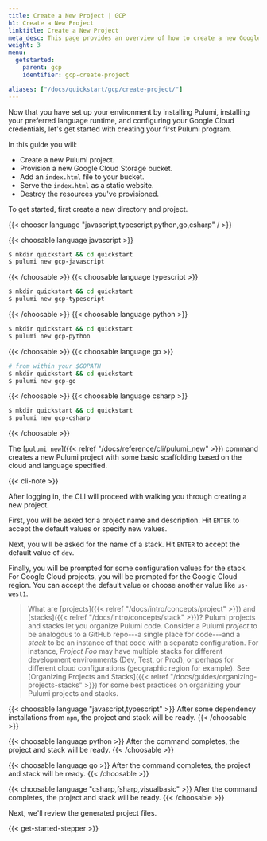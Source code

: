 ```yaml
---
title: Create a New Project | GCP
h1: Create a New Project
linktitle: Create a New Project
meta_desc: This page provides an overview of how to create a new Google Cloud + Pulumi project.
weight: 3
menu:
  getstarted:
    parent: gcp
    identifier: gcp-create-project

aliases: ["/docs/quickstart/gcp/create-project/"]
---
```


Now that you have set up your environment by installing Pulumi, installing your preferred language runtime, and configuring your Google Cloud credentials, let's get started with creating your first Pulumi program.

In this guide you will:

- Create a new Pulumi project.
- Provision a new Google Cloud Storage bucket.
- Add an `index.html` file to your bucket.
- Serve the `index.html` as a static website.
- Destroy the resources you've provisioned.

To get started, first create a new directory and project.

{{< chooser language "javascript,typescript,python,go,csharp" / >}}

{{< choosable language javascript >}}

```bash
$ mkdir quickstart && cd quickstart
$ pulumi new gcp-javascript
```

{{< /choosable >}}
{{< choosable language typescript >}}

```bash
$ mkdir quickstart && cd quickstart
$ pulumi new gcp-typescript
```

{{< /choosable >}}
{{< choosable language python >}}

```bash
$ mkdir quickstart && cd quickstart
$ pulumi new gcp-python
```

{{< /choosable >}}
{{< choosable language go >}}

```bash
# from within your $GOPATH
$ mkdir quickstart && cd quickstart
$ pulumi new gcp-go
```

{{< /choosable >}}
{{< choosable language csharp >}}

```bash
$ mkdir quickstart && cd quickstart
$ pulumi new gcp-csharp
```

{{< /choosable >}}

The [`pulumi new`]({{< relref "/docs/reference/cli/pulumi_new" >}}) command creates a new Pulumi project with some basic scaffolding based on the cloud and language specified.

{{< cli-note >}}

After logging in, the CLI will proceed with walking you through creating a new project.

First, you will be asked for a project name and description. Hit `ENTER` to accept the default values or specify new values.

Next, you will be asked for the name of a stack. Hit `ENTER` to accept the default value of `dev`.

Finally, you will be prompted for some configuration values for the stack. For Google Cloud projects, you will be prompted for the Google Cloud region. You can accept the default value or choose another value like `us-west1`.

> What are [projects]({{< relref "/docs/intro/concepts/project" >}}) and [stacks]({{< relref "/docs/intro/concepts/stack" >}})? Pulumi projects and stacks let you organize Pulumi code. Consider a Pulumi _project_ to be analogous to a GitHub repo---a single place for code---and a _stack_ to be an instance of that code with a separate configuration. For instance, _Project Foo_ may have multiple stacks for different development environments (Dev, Test, or Prod), or perhaps for different cloud configurations (geographic region for example). See [Organizing Projects and Stacks]({{< relref "/docs/guides/organizing-projects-stacks" >}}) for some best practices on organizing your Pulumi projects and stacks.

{{< choosable language "javascript,typescript" >}}
After some dependency installations from `npm`, the project and stack will be ready.
{{< /choosable >}}

{{< choosable language python >}}
After the command completes, the project and stack will be ready.
{{< /choosable >}}

{{< choosable language go >}}
After the command completes, the project and stack will be ready.
{{< /choosable >}}

{{< choosable language "csharp,fsharp,visualbasic" >}}
After the command completes, the project and stack will be ready.
{{< /choosable >}}

Next, we'll review the generated project files.

{{< get-started-stepper >}}
